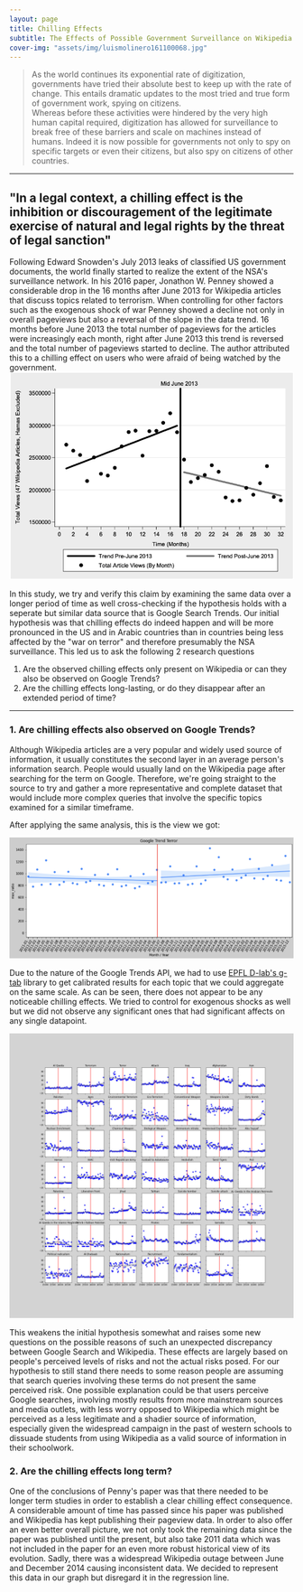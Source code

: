 ```yaml
---
layout: page
title: Chilling Effects
subtitle: The Effects of Possible Government Surveillance on Wikipedia and Google Trends
cover-img: "assets/img/luismolinero161100068.jpg"
---
```

> As the world continues its exponential rate of digitization, governments have 
tried their absolute best to keep up with the rate of change. This entails 
dramatic updates to the most tried and true form of government work, spying on 
citizens.  
> Whereas before these activities were hindered by the very high human capital 
required, digitization has allowed for surveillance to break free of these 
barriers and scale on machines instead of humans. Indeed it is now possible for 
governments not only to spy on specific targets or even their citizens, but 
also spy on citizens of other countries.

-----------------------
## "In a legal context, a chilling effect is the inhibition or discouragement of the legitimate exercise of natural and legal rights by the threat of legal sanction"
Following Edward Snowden's July 2013 leaks of classified US government 
documents, the world finally started to realize the extent of the NSA's 
surveillance network. In his 2016 paper, Jonathon W. Penney showed a 
considerable drop in the 16 months after June 2013 for Wikipedia articles 
that discuss topics related to terrorism. When controlling for other factors 
such as the exogenous shock of war Penney showed a decline not only in overall 
pageviews but also a reversal of the slope in the data trend. 16 months before 
June 2013 the total number of pageviews for the articles were increasingly each 
month, right after June 2013 this trend is reversed and the total number of 
pageviews started to decline. The author attributed this to a chilling effect 
on users who were afraid of being watched by the government.
![original-plot](assets/img/paper-plot.png)

In this study, we try and verify this claim by examining the same data over a 
longer period of time as well cross-checking if the hypothesis holds with a 
seperate but similar data source that is Google Search Trends. Our initial 
hypothesis was that chilling effects do indeed happen and will be more 
pronounced in the US and in Arabic countries than in countries being less 
affected by the "war on terror" and therefore presumably the NSA surveillance.
This led us to ask the following 2 research questions

1. Are the observed chilling effects only present on Wikipedia or can they 
also be observed on Google Trends?
2. Are the chilling effects long-lasting, or do they disappear after an 
extended period of time?

<!---
2. What are the different patterns of chilling effects accross different 
languages?
-->



-----------------------
###  1. Are chilling effects also observed on Google Trends?
Although Wikipedia articles are a very popular and widely used source of 
information, it usually constitutes the second layer in an average person's 
information search. People would usually land on the Wikipedia page after 
searching for the term on Google. Therefore, we're going straight to the source 
to try and gather a more representative and complete dataset that would include 
more complex queries that involve the specific topics examined for a similar 
timeframe.  

After applying the same analysis, this is the view we got:

![google-plot](assets/img/google-plot.png)

Due to the nature of the Google Trends API, we had to use 
[EPFL D-lab's g-tab](https://github.com/epfl-dlab/GoogleTrendsAnchorBank) 
library to get calibrated results for each topic that we could aggregate on 
the same scale. As can be seen, there does not appear to be any noticeable 
chilling effects. We tried to control for exogenous shocks as well but we did 
not observe any significant ones that had significant affects on any single 
datapoint.

![indv-goog-plot](assets/img/indv-google-plots.jpeg)

This weakens the initial hypothesis somewhat and raises some new questions on 
the possible reasons of such an unexpected discrepancy between Google Search and 
Wikipedia. These effects are largely based on people's perceived levels of risks 
and not the actual risks posed. For our hypothesis to still stand there needs to
some reason people are assuming that search queries involving these terms do 
not present the same perceived risk. One possible explanation could be that 
users perceive Google searches, involving mostly results from more mainstream
sources and media outlets, with less worry  opposed to Wikipedia which might be 
perceived as a less legitimate and a shadier source of information, especially 
given the widespread campaign in the past of western schools to dissuade 
students from using Wikipedia as a valid source of information in their 
schoolwork.

### 2. Are the chilling effects long term?
One of the conclusions of Penny's paper was that there needed to be longer term 
studies in order to establish a clear chilling effect consequence. A considerable 
amount of time has passed since his paper was published and Wikipedia has kept 
publishing their pageview data. In order to also offer an even better overall 
picture, we not only took the remaining data since the paper was published 
until the present, but also take 2011 data which was not included in the paper 
for an even more robust historical view of its evolution. Sadly, there was a 
widespread Wikipedia outage between June and December 2014 causing inconsistent 
data. We decided to represent this data in our graph but disregard it in the 
regression line.

